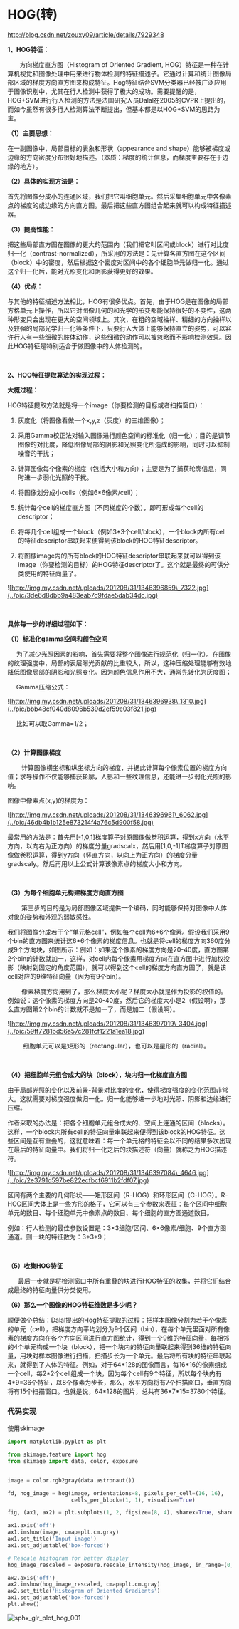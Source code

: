 # HOG(转)

http://blog.csdn.net/zouxy09/article/details/7929348

**1、HOG特征：**

       方向梯度直方图（Histogram of Oriented Gradient, HOG）特征是一种在计算机视觉和图像处理中用来进行物体检测的特征描述子。它通过计算和统计图像局部区域的梯度方向直方图来构成特征。Hog特征结合SVM分类器已经被广泛应用于图像识别中，尤其在行人检测中获得了极大的成功。需要提醒的是，HOG+SVM进行行人检测的方法是法国研究人员Dalal在2005的CVPR上提出的，而如今虽然有很多行人检测算法不断提出，但基本都是以HOG+SVM的思路为主。

**（1）主要思想：**

在一副图像中，局部目标的表象和形状（appearance and shape）能够被梯度或边缘的方向密度分布很好地描述。（本质：梯度的统计信息，而梯度主要存在于边缘的地方）。

**（2）具体的实现方法是：**


首先将图像分成小的连通区域，我们把它叫细胞单元。然后采集细胞单元中各像素点的梯度的或边缘的方向直方图。最后把这些直方图组合起来就可以构成特征描述器。

**（3）提高性能：**


把这些局部直方图在图像的更大的范围内（我们把它叫区间或block）进行对比度归一化（contrast-normalized），所采用的方法是：先计算各直方图在这个区间（block）中的密度，然后根据这个密度对区间中的各个细胞单元做归一化。通过这个归一化后，能对光照变化和阴影获得更好的效果。

**（4）优点：**


与其他的特征描述方法相比，HOG有很多优点。首先，由于HOG是在图像的局部方格单元上操作，所以它对图像几何的和光学的形变都能保持很好的不变性，这两种形变只会出现在更大的空间领域上。其次，在粗的空域抽样、精细的方向抽样以及较强的局部光学归一化等条件下，只要行人大体上能够保持直立的姿势，可以容许行人有一些细微的肢体动作，这些细微的动作可以被忽略而不影响检测效果。因此HOG特征是特别适合于做图像中的人体检测的。

 

**2、HOG特征提取算法的实现过程：**

**大概过程：**

HOG特征提取方法就是将一个image（你要检测的目标或者扫描窗口）：

1. 灰度化（将图像看做一个x,y,z（灰度）的三维图像）；

2. 采用Gamma校正法对输入图像进行颜色空间的标准化（归一化）；目的是调节图像的对比度，降低图像局部的阴影和光照变化所造成的影响，同时可以抑制噪音的干扰；

3. 计算图像每个像素的梯度（包括大小和方向）；主要是为了捕获轮廓信息，同时进一步弱化光照的干扰。

4. 将图像划分成小cells（例如6\*6像素/cell）；

5. 统计每个cell的梯度直方图（不同梯度的个数），即可形成每个cell的descriptor；

6. 将每几个cell组成一个block（例如3\*3个cell/block），一个block内所有cell的特征descriptor串联起来便得到该block的HOG特征descriptor。

7. 将图像image内的所有block的HOG特征descriptor串联起来就可以得到该image（你要检测的目标）的HOG特征descriptor了。这个就是最终的可供分类使用的特征向量了。 


![http://img.my.csdn.net/uploads/201208/31/1346396859\_7322.jpg](../pic/3de6d8dbb9a483eab7c9fdae5dab34dc.jpg)

 

**具体每一步的详细过程如下：**

**（1）标准化gamma空间和颜色空间**

     为了减少光照因素的影响，首先需要将整个图像进行规范化（归一化）。在图像的纹理强度中，局部的表层曝光贡献的比重较大，所以，这种压缩处理能够有效地降低图像局部的阴影和光照变化。因为颜色信息作用不大，通常先转化为灰度图；

     Gamma压缩公式：

![http://img.my.csdn.net/uploads/201208/31/1346396938\_1310.jpg](../pic/bbb48cf040d8096b539d2ef59e03f821.jpg)

     比如可以取Gamma=1/2；

 

**（2）计算图像梯度**

        计算图像横坐标和纵坐标方向的梯度，并据此计算每个像素位置的梯度方向值；求导操作不仅能够捕获轮廓，人影和一些纹理信息，还能进一步弱化光照的影响。

图像中像素点(x,y)的梯度为：

![http://img.my.csdn.net/uploads/201208/31/1346396961\_6062.jpg](../pic/46db4b1b125e873214f4a76c5d900f58.jpg)


最常用的方法是：首先用[-1,0,1]梯度算子对原图像做卷积运算，得到x方向（水平方向，以向右为正方向）的梯度分量gradscalx，然后用[1,0,-1]T梯度算子对原图像做卷积运算，得到y方向（竖直方向，以向上为正方向）的梯度分量gradscaly。然后再用以上公式计算该像素点的梯度大小和方向。

 

**（3）为每个细胞单元构建梯度方向直方图**

        第三步的目的是为局部图像区域提供一个编码，同时能够保持对图像中人体对象的姿势和外观的弱敏感性。

我们将图像分成若干个“单元格cell”，例如每个cell为6\*6个像素。假设我们采用9个bin的直方图来统计这6\*6个像素的梯度信息。也就是将cell的梯度方向360度分成9个方向块，如图所示：例如：如果这个像素的梯度方向是20-40度，直方图第2个bin的计数就加一，这样，对cell内每个像素用梯度方向在直方图中进行加权投影（映射到固定的角度范围），就可以得到这个cell的梯度方向直方图了，就是该cell对应的9维特征向量（因为有9个bin）。

        像素梯度方向用到了，那么梯度大小呢？梯度大小就是作为投影的权值的。例如说：这个像素的梯度方向是20-40度，然后它的梯度大小是2（假设啊），那么直方图第2个bin的计数就不是加一了，而是加二（假设啊）。

![http://img.my.csdn.net/uploads/201208/31/1346397019\_3404.jpg](../pic/59ff7281bd56a57c281fcf1221a1ea18.jpg)

         细胞单元可以是矩形的（rectangular），也可以是星形的（radial）。

 

**（4）把细胞单元组合成大的块（block），块内归一化梯度直方图**


由于局部光照的变化以及前景-背景对比度的变化，使得梯度强度的变化范围非常大。这就需要对梯度强度做归一化。归一化能够进一步地对光照、阴影和边缘进行压缩。


作者采取的办法是：把各个细胞单元组合成大的、空间上连通的区间（blocks）。这样，一个block内所有cell的特征向量串联起来便得到该block的HOG特征。这些区间是互有重叠的，这就意味着：每一个单元格的特征会以不同的结果多次出现在最后的特征向量中。我们将归一化之后的块描述符（向量）就称之为HOG描述符。

![http://img.my.csdn.net/uploads/201208/31/1346397084\_4646.jpg](../pic/2e3791d597be822ecfbcf6911b2fdf07.jpg)


区间有两个主要的几何形状——矩形区间（R-HOG）和环形区间（C-HOG）。R-HOG区间大体上是一些方形的格子，它可以有三个参数来表征：每个区间中细胞单元的数目、每个细胞单元中像素点的数目、每个细胞的直方图通道数目。


例如：行人检测的最佳参数设置是：3×3细胞/区间、6×6像素/细胞、9个直方图通道。则一块的特征数为：3\*3\*9；

 

**（5）收集HOG特征**

      最后一步就是将检测窗口中所有重叠的块进行HOG特征的收集，并将它们结合成最终的特征向量供分类使用。

**（6）那么一个图像的HOG特征维数是多少呢？**

顺便做个总结：Dalal提出的Hog特征提取的过程：把样本图像分割为若干个像素的单元（cell），把梯度方向平均划分为9个区间（bin），在每个单元里面对所有像素的梯度方向在各个方向区间进行直方图统计，得到一个9维的特征向量，每相邻的4个单元构成一个块（block），把一个块内的特征向量联起来得到36维的特征向量，用块对样本图像进行扫描，扫描步长为一个单元。最后将所有块的特征串联起来，就得到了人体的特征。例如，对于64\*128的图像而言，每16\*16的像素组成一个cell，每2\*2个cell组成一个块，因为每个cell有9个特征，所以每个块内有4\*9=36个特征，以8个像素为步长，那么，水平方向将有7个扫描窗口，垂直方向将有15个扫描窗口。也就是说，64\*128的图片，总共有36\*7\*15=3780个特征。



### 代码实现

使用skimage

```python
import matplotlib.pyplot as plt

from skimage.feature import hog
from skimage import data, color, exposure


image = color.rgb2gray(data.astronaut())

fd, hog_image = hog(image, orientations=8, pixels_per_cell=(16, 16),
                    cells_per_block=(1, 1), visualise=True)

fig, (ax1, ax2) = plt.subplots(1, 2, figsize=(8, 4), sharex=True, sharey=True)

ax1.axis('off')
ax1.imshow(image, cmap=plt.cm.gray)
ax1.set_title('Input image')
ax1.set_adjustable('box-forced')

# Rescale histogram for better display
hog_image_rescaled = exposure.rescale_intensity(hog_image, in_range=(0, 0.02))

ax2.axis('off')
ax2.imshow(hog_image_rescaled, cmap=plt.cm.gray)
ax2.set_title('Histogram of Oriented Gradients')
ax1.set_adjustable('box-forced')
plt.show()
```

![sphx_glr_plot_hog_001](../pic/sphx_glr_plot_hog_001.png)



